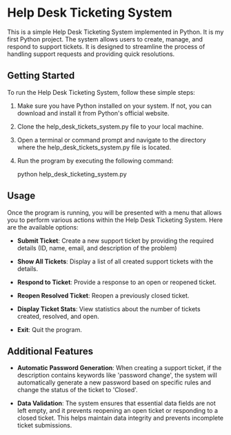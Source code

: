 # Help Desk Ticketing System
This is a simple Help Desk Ticketing System implemented in Python. It is my first Python project. The system allows users to create, manage, and respond to support tickets. It is designed to streamline the process of handling support requests and providing quick resolutions.

## Getting Started
To run the Help Desk Ticketing System, follow these simple steps:

1. Make sure you have Python installed on your system. If not, you can download and install it from Python's official website.

2. Clone the help_desk_tickets_system.py file to your local machine.

3. Open a terminal or command prompt and navigate to the directory where the help_desk_tickets_system.py file is located.

4. Run the program by executing the following command:

    python help_desk_ticketing_system.py

## Usage
Once the program is running, you will be presented with a menu that allows you to perform various actions within the Help Desk Ticketing System.
Here are the available options:

- **Submit Ticket**: Create a new support ticket by providing the required details (ID, name, email, and description of the problem)

- **Show All Tickets**: Display a list of all created support tickets with the details.

- **Respond to Ticket**: Provide a response to an open or reopened ticket.

- **Reopen Resolved Ticket**: Reopen a previously closed ticket.

- **Display Ticket Stats**: View statistics about the number of tickets created, resolved, and open.

- **Exit**: Quit the program.

## Additional Features
- **Automatic Password Generation**: When creating a support ticket, if the description contains keywords like 'password change', the system will automatically generate a new password based on specific rules and change the status of the ticket to 'Closed'.

- **Data Validation**: The system ensures that essential data fields are not left empty, and it prevents reopening an open ticket or responding to a closed ticket. This helps maintain data integrity and prevents incomplete ticket submissions.
